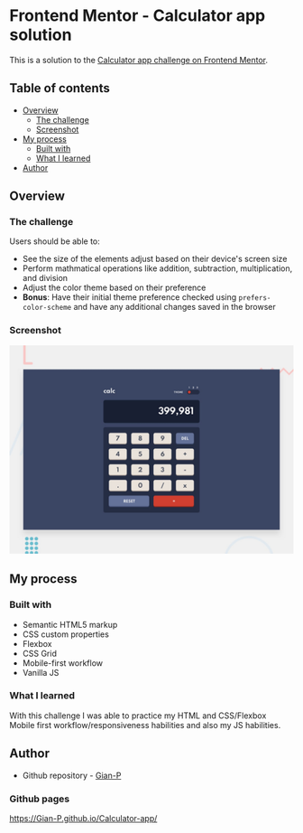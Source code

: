 # Frontend Mentor - Calculator app solution

This is a solution to the [Calculator app challenge on Frontend Mentor](https://www.frontendmentor.io/challenges/calculator-app-9lteq5N29).

## Table of contents

- [Overview](#overview)
  - [The challenge](#the-challenge)
  - [Screenshot](#screenshot)
- [My process](#my-process)
  - [Built with](#built-with)
  - [What I learned](#what-i-learned)
- [Author](#author)

## Overview

### The challenge

Users should be able to:

- See the size of the elements adjust based on their device's screen size
- Perform mathmatical operations like addition, subtraction, multiplication, and division
- Adjust the color theme based on their preference
- **Bonus**: Have their initial theme preference checked using `prefers-color-scheme` and have any additional changes saved in the browser

### Screenshot

![Design preview for the Calculator app coding challenge](./design/desktop-preview.jpg)

## My process

### Built with

- Semantic HTML5 markup
- CSS custom properties
- Flexbox
- CSS Grid
- Mobile-first workflow
- Vanilla JS

### What I learned

With this challenge I was able to practice my HTML and CSS/Flexbox Mobile first workflow/responsiveness habilities and also my JS habilities.

## Author

- Github repository - [Gian-P](https://github.com/Gian-P)

### Github pages

https://Gian-P.github.io/Calculator-app/


